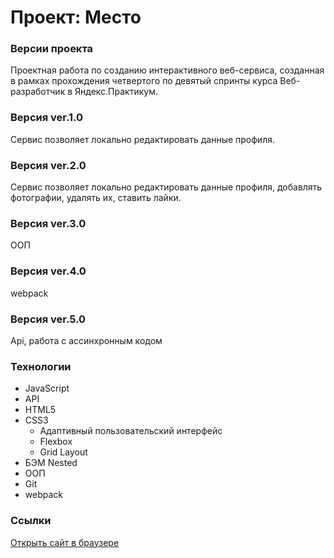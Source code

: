 # Проект: Место

### Версии проекта
Проектная работа по созданию интерактивного веб-сервиса, созданная в рамках прохождения четвертого по девятый спринты курса Веб-разработчик в Яндекс.Практикум.

### **Версия ver.1.0**
Сервис позволяет локально редактировать данные профиля.

### **Версия ver.2.0**
Сервис позволяет локально редактировать данные профиля, добавлять фотографии, удалять их, ставить лайки.

### **Версия ver.3.0**
ООП

### **Версия ver.4.0**
webpack

### **Версия ver.5.0**
Api, работа с ассинхронным кодом

### **Технологии**
* JavaScript
* API
* HTML5
* CSS3
  * Адаптивный пользовательский интерфейс
  * Flexbox
  * Grid Layout
* БЭМ Nested
* ООП
* Git
* webpack



### **Cсылки**
[Открыть сайт в браузере](https://helenakai.github.io/mesto/)


